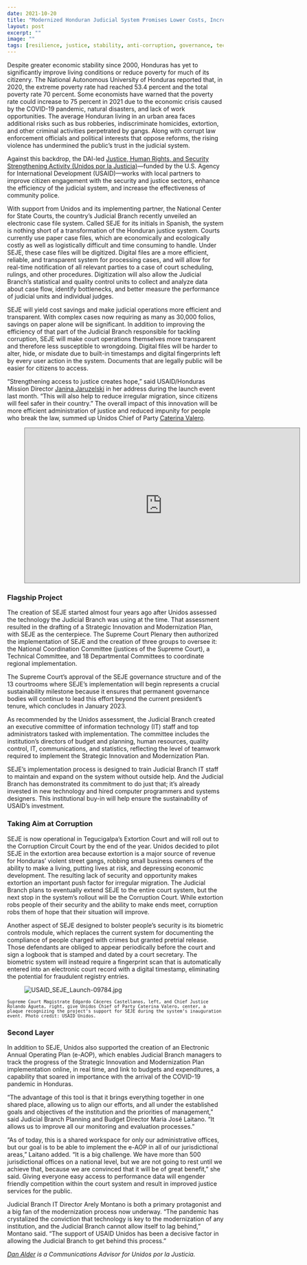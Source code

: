 ```yaml
---
date: 2021-10-20
title: "Modernized Honduran Judicial System Promises Lower Costs, Increased Efficiency, Safer Communities, and Greater Transparency"
layout: post
excerpt: ""
image: ""
tags: [resilience, justice, stability, anti-corruption, governance, technology, access-to-justice-2]
---
```

<p>Despite greater economic stability since 2000, Honduras has yet to significantly improve living conditions or reduce poverty for much of its citizenry. The National Autonomous University of Honduras reported that, in 2020, the extreme poverty rate had reached 53.4 percent and the total poverty rate 70 percent. Some economists have warned that the poverty rate could increase to 75 percent in 2021 due to the economic crisis caused by the COVID-19 pandemic, natural disasters, and lack of work opportunities. The average Honduran living in an urban area faces additional risks such as bus robberies, indiscriminate homicides, extortion, and other criminal activities perpetrated by gangs. Along with corrupt law enforcement officials and political interests that oppose reforms, the rising violence has undermined the public’s trust in the judicial system.</p><p>Against this backdrop, the DAI-led <a href="https://www.dai.com/our-work/projects/honduras-united-for-justice">Justice, Human Rights, and Security Strengthening Activity (Unidos por la Justicia)</a>—funded by the U.S. Agency for International Development (USAID)—works with local partners to improve citizen engagement with the security and justice sectors, enhance the efficiency of the judicial system, and increase the effectiveness of community police.</p><p>With support from Unidos and its implementing partner, the National Center for State Courts, the country’s Judicial Branch recently unveiled an electronic case file system. Called SEJE for its initials in Spanish, the system is nothing short of a transformation of the Honduran justice system. Courts currently use paper case files, which are economically and ecologically costly as well as logistically difficult and time consuming to handle. Under SEJE, these case files will be digitized. Digital files are a more efficient, reliable, and transparent system for processing cases, and will allow for real-time notification of all relevant parties to a case of court scheduling, rulings, and other procedures. Digitization will also allow the Judicial Branch’s statistical and quality control units to collect and analyze data about case flow, identify bottlenecks, and better measure the performance of judicial units and individual judges.</p><p>SEJE will yield cost savings and make judicial operations more efficient and transparent. With complex cases now requiring as many as 30,000 folios, savings on paper alone will be significant. In addition to improving the efficiency of that part of the Judicial Branch responsible for tackling corruption, SEJE will make court operations themselves more transparent and therefore less susceptible to wrongdoing. Digital files will be harder to alter, hide, or misdate due to built-in timestamps and digital fingerprints left by every user action in the system. Documents that are legally public will be easier for citizens to access.</p><p>“Strengthening access to justice creates hope,” said USAID/Honduras Mission Director <a href="https://www.usaid.gov/who-we-are/organization/janina-jaruzelski">Janina Jaruzelski</a> in her address during the launch event last month. “This will also help to reduce irregular migration, since citizens will feel safer in their country.” The overall impact of this innovation will be more efficient administration of justice and reduced impunity for people who break the law, summed up Unidos Chief of Party <a href="https://www.dai.com/who-we-are/our-team/caterina-valero">Caterina Valero</a>.</p><figure class="kg-card kg-embed-card"><iframe class="video" style="border: 1px solid gray;" src="https://player.vimeo.com/video/626774963?h=8300e0b201" width="640" height="360" frameborder="0" allow="autoplay; fullscreen; picture-in-picture" allowfullscreen=""></iframe></figure><h3 id="flagship-project">Flagship Project</h3><p>The creation of SEJE started almost four years ago after Unidos assessed the technology the Judicial Branch was using at the time. That assessment resulted in the drafting of a Strategic Innovation and Modernization Plan, with SEJE as the centerpiece. The Supreme Court Plenary then authorized the implementation of SEJE and the creation of three groups to oversee it: the National Coordination Committee (justices of the Supreme Court), a Technical Committee, and 18 Departmental Committees to coordinate regional implementation.</p><p>The Supreme Court’s approval of the SEJE governance structure and of the 13 courtrooms where SEJE’s implementation will begin represents a crucial sustainability milestone because it ensures that permanent governance bodies will continue to lead this effort beyond the current president’s tenure, which concludes in January 2023.</p><p>As recommended by the Unidos assessment, the Judicial Branch created an executive committee of information technology (IT) staff and top administrators tasked with implementation. The committee includes the institution’s directors of budget and planning, human resources, quality control, IT, communications, and statistics, reflecting the level of teamwork required to implement the Strategic Innovation and Modernization Plan.</p><p>SEJE’s implementation process is designed to train Judicial Branch IT staff to maintain and expand on the system without outside help. And the Judicial Branch has demonstrated its commitment to do just that; it’s already invested in new technology and hired computer programmers and systems designers. This institutional buy-in will help ensure the sustainability of USAID’s investment.</p><h3 id="taking-aim-at-corruption">Taking Aim at Corruption</h3><p>SEJE is now operational in Tegucigalpa’s Extortion Court and will roll out to the Corruption Circuit Court by the end of the year. Unidos decided to pilot SEJE in the extortion area because extortion is a major source of revenue for Honduras’ violent street gangs, robbing small business owners of the ability to make a living, putting lives at risk, and depressing economic development. The resulting lack of security and opportunity makes extortion an important push factor for irregular migration. The Judicial Branch plans to eventually extend SEJE to the entire court system, but the next stop in the system’s rollout will be the Corruption Court. While extortion robs people of their security and the ability to make ends meet, corruption robs them of hope that their situation will improve.</p><p>Another aspect of SEJE designed to bolster people’s security is its biometric controls module, which replaces the current system for documenting the compliance of people charged with crimes but granted pretrial release. Those defendants are obliged to appear periodically before the court and sign a logbook that is stamped and dated by a court secretary. The biometric system will instead require a fingerprint scan that is automatically entered into an electronic court record with a digital timestamp, eliminating the potential for fraudulent registry entries.</p><figure class="kg-card kg-image-card"><img src="https://pubs.ghost.io/uploads/USAID_SEJE_Launch-09784.jpg" class="kg-image" alt="USAID_SEJE_Launch-09784.jpg" loading="lazy"></figure><p><code><code>Supreme Court Magistrate Edgardo Cáceres Castellanos, left, and Chief Justice Rolando Agueta, right, give Unidos Chief of Party Caterina Valero, center, a plaque recognizing the project’s support for SEJE during the system’s inauguration event. Photo credit: USAID Unidos.</code></code></p><h3 id="second-layer">Second Layer</h3><p>In addition to SEJE, Unidos also supported the creation of an Electronic Annual Operating Plan (e-AOP), which enables Judicial Branch managers to track the progress of the Strategic Innovation and Modernization Plan implementation online, in real time, and link to budgets and expenditures, a capability that soared in importance with the arrival of the COVID-19 pandemic in Honduras.</p><p>“The advantage of this tool is that it brings everything together in one shared place, allowing us to align our efforts, and all under the established goals and objectives of the institution and the priorities of management,” said Judicial Branch Planning and Budget Director Maria José Laitano. “It allows us to improve all our monitoring and evaluation processes.”</p><p>“As of today, this is a shared workspace for only our administrative offices, but our goal is to be able to implement the e-AOP in all of our jurisdictional areas,” Laitano added. “It is a big challenge. We have more than 500 jurisdictional offices on a national level, but we are not going to rest until we achieve that, because we are convinced that it will be of great benefit,” she said. Giving everyone easy access to performance data will engender friendly competition within the court system and result in improved justice services for the public.</p><p>Judicial Branch IT Director Arely Montano is both a primary protagonist and a big fan of the modernization process now underway. “The pandemic has crystalized the conviction that technology is key to the modernization of any institution, and the Judicial Branch cannot allow itself to lag behind,” Montano said. “The support of USAID Unidos has been a decisive factor in allowing the Judicial Branch to get behind this process.”</p><p><em><a href="https://www.linkedin.com/in/dan-alder-86203812/">Dan Alder</a> is a Communications Advisor for Unidos por la Justicia.</em></p>
  